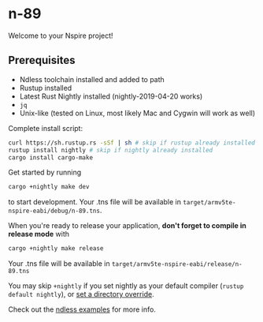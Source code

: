 # n-89
Welcome to your Nspire project!

## Prerequisites
- Ndless toolchain installed and added to path
- Rustup installed
- Latest Rust Nightly installed (nightly-2019-04-20 works)
- `jq`
- Unix-like (tested on Linux, most likely Mac and Cygwin will work as well)

Complete install script:
```bash
curl https://sh.rustup.rs -sSf | sh # skip if rustup already installed
rustup install nightly # skip if nightly already installed
cargo install cargo-make
```

Get started by running

```bash
cargo +nightly make dev
```

to start development. Your .tns file will be available in
`target/armv5te-nspire-eabi/debug/n-89.tns`.

When you're ready to release your application,
**don't forget to compile in release mode** with

```bash
cargo +nightly make release
```

Your .tns file will be available in
`target/armv5te-nspire-eabi/release/n-89.tns`

You may skip `+nightly` if you set nightly as your default compiler
(`rustup default nightly`), or
[set a directory override](https://github.com/rust-lang/rustup.rs#directory-overrides).

Check out the [ndless examples](https://github.com/lights0123/example-nspire)
for more info.
